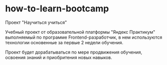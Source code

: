 # how-to-learn-bootcamp
Проект "Научиться учиться"

Учебный проект от образовательной платформы "Яндекс Практикум" выполняемый по программе Frontend-разработчик, в нем используются технологии основенные за первые 2 недели обучения.

Проект будет дорабатываться по мере продвижения обучения, освоения знаний и приобритения новых навыков.
